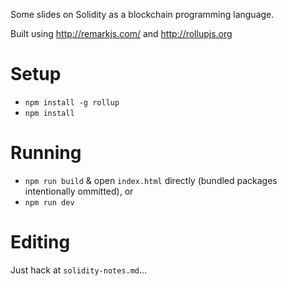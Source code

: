 Some slides on Solidity as a blockchain programming language.

Built using http://remarkjs.com/ and http://rollupjs.org

# Setup

- `npm install -g rollup`
- `npm install`

# Running

- `npm run build` & open `index.html` directly (bundled packages intentionally ommitted), or
- `npm run dev`

# Editing

Just hack at `solidity-notes.md`...
